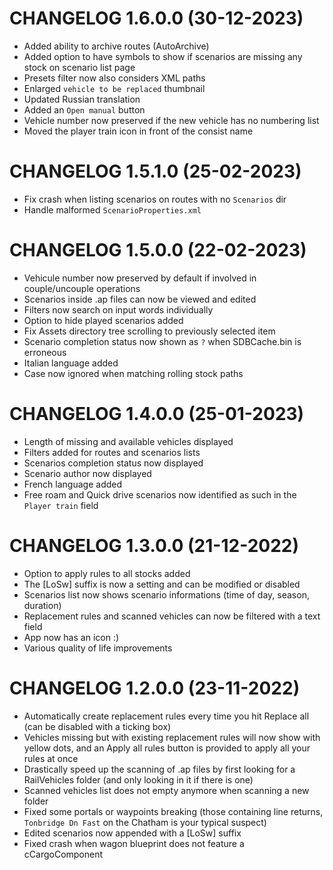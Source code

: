 # CHANGELOG 1.6.0.0 (30-12-2023)
* Added ability to archive routes (AutoArchive)
* Added option to have symbols to show if scenarios are missing any stock on scenario list page
* Presets filter now also considers XML paths
* Enlarged `vehicle to be replaced` thumbnail
* Updated Russian translation
* Added an `Open manual` button
* Vehicle number now preserved if the new vehicle has no numbering list
* Moved the player train icon in front of the consist name

# CHANGELOG 1.5.1.0 (25-02-2023)
* Fix crash when listing scenarios on routes with no `Scenarios` dir
* Handle malformed `ScenarioProperties.xml`

# CHANGELOG 1.5.0.0 (22-02-2023)
* Vehicule number now preserved by default if involved in couple/uncouple operations
* Scenarios inside .ap files can now be viewed and edited
* Filters now search on input words individually
* Option to hide played scenarios added
* Fix Assets directory tree scrolling to previously selected item
* Scenario completion status now shown as `?` when SDBCache.bin is erroneous
* Italian language added
* Case now ignored when matching rolling stock paths

# CHANGELOG 1.4.0.0 (25-01-2023)
* Length of missing and available vehicles displayed
* Filters added for routes and scenarios lists
* Scenarios completion status now displayed
* Scenario author now displayed
* French language added
* Free roam and Quick drive scenarios now identified as such in the `Player train` field

# CHANGELOG 1.3.0.0 (21-12-2022)
* Option to apply rules to all stocks added
* The [LoSw] suffix is now a setting and can be modified or disabled
* Scenarios list now shows scenario informations (time of day, season, duration)
* Replacement rules and scanned vehicles can now be filtered with a text field
* App now has an icon :)
* Various quality of life improvements

# CHANGELOG 1.2.0.0 (23-11-2022)
* Automatically create replacement rules every time you hit Replace all (can be disabled with a ticking box)
* Vehicles missing but with existing replacement rules will now show with yellow dots, and an Apply all rules button is provided to apply all your rules at once
* Drastically speed up the scanning of .ap files by first looking for a RailVehicles folder (and only looking in it if there is one)
* Scanned vehicles list does not empty anymore when scanning a new folder
* Fixed some portals or waypoints breaking (those containing line returns, `Tonbridge Dn Fast` on the Chatham is your typical suspect)
* Edited scenarios now appended with a [LoSw] suffix
* Fixed crash when wagon blueprint does not feature a cCargoComponent
